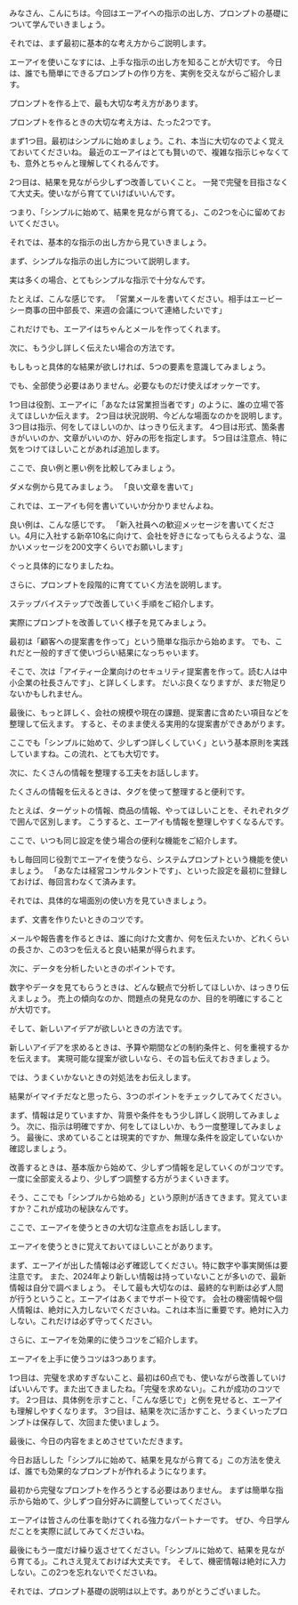 みなさん、こんにちは。今回はエーアイへの指示の出し方、プロンプトの基礎について学んでいきましょう。

それでは、まず最初に基本的な考え方からご説明します。

エーアイを使いこなすには、上手な指示の出し方を知ることが大切です。
今日は、誰でも簡単にできるプロンプトの作り方を、実例を交えながらご紹介します。

プロンプトを作る上で、最も大切な考え方があります。

プロンプトを作るときの大切な考え方は、たった2つです。

まず1つ目。最初はシンプルに始めましょう。これ、本当に大切なのでよく覚えておいてくださいね。
最近のエーアイはとても賢いので、複雑な指示じゃなくても、意外とちゃんと理解してくれるんです。

2つ目は、結果を見ながら少しずつ改善していくこと。
一発で完璧を目指さなくて大丈夫。使いながら育てていけばいいんです。

つまり、「シンプルに始めて、結果を見ながら育てる」、この2つを心に留めておいてください。

それでは、基本的な指示の出し方から見ていきましょう。

まず、シンプルな指示の出し方について説明します。

実は多くの場合、とてもシンプルな指示で十分なんです。

たとえば、こんな感じです。
「営業メールを書いてください。相手はエービーシー商事の田中部長で、来週の会議について連絡したいです」

これだけでも、エーアイはちゃんとメールを作ってくれます。

次に、もう少し詳しく伝えたい場合の方法です。

もしもっと具体的な結果が欲しければ、5つの要素を意識してみましょう。

でも、全部使う必要はありません。必要なものだけ使えばオッケーです。

1つ目は役割、エーアイに「あなたは営業担当者です」のように、誰の立場で答えてほしいか伝えます。
2つ目は状況説明、今どんな場面なのかを説明します。
3つ目は指示、何をしてほしいのか、はっきり伝えます。
4つ目は形式、箇条書きがいいのか、文章がいいのか、好みの形を指定します。
5つ目は注意点、特に気をつけてほしいことがあれば追加します。

ここで、良い例と悪い例を比較してみましょう。

ダメな例から見てみましょう。
「良い文章を書いて」

これでは、エーアイも何を書いていいか分かりませんよね。

良い例は、こんな感じです。
「新入社員への歓迎メッセージを書いてください。4月に入社する新卒10名に向けて、会社を好きになってもらえるような、温かいメッセージを200文字くらいでお願いします」

ぐっと具体的になりましたね。

さらに、プロンプトを段階的に育てていく方法を説明します。

ステップバイステップで改善していく手順をご紹介します。

実際にプロンプトを改善していく様子を見てみましょう。

最初は「顧客への提案書を作って」という簡単な指示から始めます。
でも、これだと一般的すぎて使いづらい結果になっちゃいます。

そこで、次は「アイティー企業向けのセキュリティ提案書を作って。読む人は中小企業の社長さんです」、と詳しくします。
だいぶ良くなりますが、まだ物足りないかもしれません。

最後に、もっと詳しく、会社の規模や現在の課題、提案書に含めたい項目などを整理して伝えます。
すると、そのまま使える実用的な提案書ができあがります。

ここでも「シンプルに始めて、少しずつ詳しくしていく」という基本原則を実践していますね。この流れ、とても大切です。

次に、たくさんの情報を整理する工夫をお話しします。

たくさんの情報を伝えるときは、タグを使って整理すると便利です。

たとえば、ターゲットの情報、商品の情報、やってほしいことを、それぞれタグで囲んで区別します。
こうすると、エーアイも情報を整理しやすくなるんです。

ここで、いつも同じ設定を使う場合の便利な機能をご紹介します。

もし毎回同じ役割でエーアイを使うなら、システムプロンプトという機能を使いましょう。
「あなたは経営コンサルタントです」、といった設定を最初に登録しておけば、毎回言わなくて済みます。

それでは、具体的な場面別の使い方を見ていきましょう。

まず、文書を作りたいときのコツです。

メールや報告書を作るときは、誰に向けた文書か、何を伝えたいか、どれくらいの長さか、この3つを伝えると良い結果が得られます。

次に、データを分析したいときのポイントです。

数字やデータを見てもらうときは、どんな観点で分析してほしいか、はっきり伝えましょう。
売上の傾向なのか、問題点の発見なのか、目的を明確にすることが大切です。

そして、新しいアイデアが欲しいときの方法です。

新しいアイデアを求めるときは、予算や期間などの制約条件と、何を重視するかを伝えます。
実現可能な提案が欲しいなら、その旨も伝えておきましょう。

では、うまくいかないときの対処法をお伝えします。

結果がイマイチだなと思ったら、3つのポイントをチェックしてみてください。

まず、情報は足りていますか、背景や条件をもう少し詳しく説明してみましょう。
次に、指示は明確ですか、何をしてほしいか、もう一度整理してみましょう。
最後に、求めていることは現実的ですか、無理な条件を設定していないか確認しましょう。

改善するときは、基本版から始めて、少しずつ情報を足していくのがコツです。
一度に全部変えるより、少しずつ調整する方がうまくいきます。

そう、ここでも「シンプルから始める」という原則が活きてきます。覚えていますか？これが成功の秘訣なんです。

ここで、エーアイを使うときの大切な注意点をお話しします。

エーアイを使うときに覚えておいてほしいことがあります。

まず、エーアイが出した情報は必ず確認してください。特に数字や事実関係は要注意です。
また、2024年より新しい情報は持っていないことが多いので、最新情報は自分で調べましょう。
そして最も大切なのは、最終的な判断は必ず人間が行うということ。エーアイはあくまでサポート役です。
会社の機密情報や個人情報は、絶対に入力しないでくださいね。これは本当に重要です。絶対に入力しない。これだけは必ず守ってください。

さらに、エーアイを効果的に使うコツをご紹介します。

エーアイを上手に使うコツは3つあります。

1つ目は、完璧を求めすぎないこと、最初は60点でも、使いながら改善していけばいいんです。また出てきましたね。「完璧を求めない」。これが成功のコツです。
2つ目は、具体例を示すこと、「こんな感じで」と例を見せると、エーアイも理解しやすくなります。
3つ目は、結果を次に活かすこと、うまくいったプロンプトは保存して、次回また使いましょう。

最後に、今日の内容をまとめさせていただきます。

今日お話しした「シンプルに始めて、結果を見ながら育てる」この方法を使えば、誰でも効果的なプロンプトが作れるようになります。

最初から完璧なプロンプトを作ろうとする必要はありません。
まずは簡単な指示から始めて、少しずつ自分好みに調整していってください。

エーアイは皆さんの仕事を助けてくれる強力なパートナーです。
ぜひ、今日学んだことを実際に試してみてくださいね。

最後にもう一度だけ繰り返させてください。「シンプルに始めて、結果を見ながら育てる」。これさえ覚えておけば大丈夫です。
そして、機密情報は絶対に入力しない。この2つを忘れないでくださいね。

それでは、プロンプト基礎の説明は以上です。ありがとうございました。